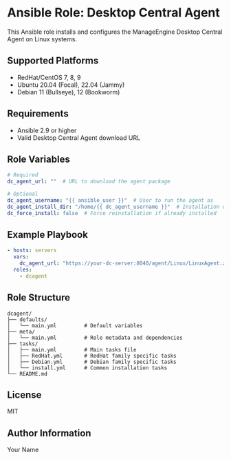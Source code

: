 # Ansible Role: Desktop Central Agent

This Ansible role installs and configures the ManageEngine Desktop Central Agent on Linux systems.

## Supported Platforms

- RedHat/CentOS 7, 8, 9
- Ubuntu 20.04 (Focal), 22.04 (Jammy)
- Debian 11 (Bullseye), 12 (Bookworm)

## Requirements

- Ansible 2.9 or higher
- Valid Desktop Central Agent download URL

## Role Variables

```yaml
# Required
dc_agent_url: ""  # URL to download the agent package

# Optional
dc_agent_username: "{{ ansible_user }}"  # User to run the agent as
dc_agent_install_dir: "/home/{{ dc_agent_username }}"  # Installation directory
dc_force_install: false  # Force reinstallation if already installed
```

## Example Playbook

```yaml
- hosts: servers
  vars:
    dc_agent_url: "https://your-dc-server:8040/agent/Linux/LinuxAgent.zip"
  roles:
    - dcagent
```

## Role Structure

```
dcagent/
├── defaults/
│   └── main.yml         # Default variables
├── meta/
│   └── main.yml         # Role metadata and dependencies
├── tasks/
│   ├── main.yml         # Main tasks file
│   ├── RedHat.yml       # RedHat family specific tasks
│   ├── Debian.yml       # Debian family specific tasks
│   └── install.yml      # Common installation tasks
└── README.md
```

## License

MIT

## Author Information

Your Name
